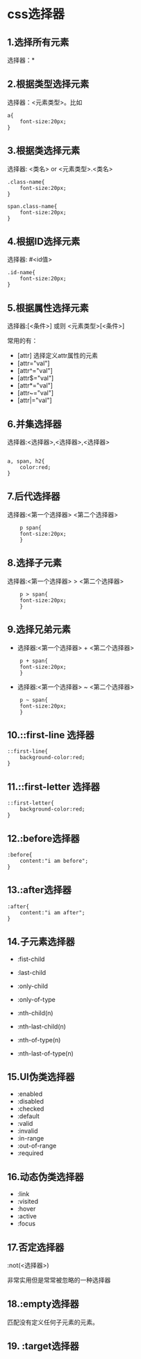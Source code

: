 # css选择器

## 1.选择所有元素
选择器：*

## 2.根据类型选择元素
选择器：<元素类型>。比如

```
a{
	font-size:20px;
}

```
## 3.根据类选择元素
选择器: <类名> or <元素类型>.<类名>

```
.class-name{
	font-size:20px;
}

span.class-name{
	font-size:20px;
}

```

## 4.根据ID选择元素
选择器: #<id值>
```
.id-name{
	font-size:20px;
}

```
## 5.根据属性选择元素
选择器:[<条件>] 或则 <元素类型>[<条件>]

常用的有：
*	[attr]  选择定义attr属性的元素
*	[attr="val"] 
*	[attr^="val"] 
*	[attr$="val"] 
*	[attr*="val"] 
*	[attr~="val"] 
*	[attr|="val"] 	

## 6.并集选择器
选择器:<选择器>,<选择器>,<选择器>

```

a, span, h2{
	color:red;
}

```

## 7.后代选择器
选择器:<第一个选择器> <第二个选择器>

```
	p span{
	font-size:20px;
	}

```

## 8.选择子元素
选择器:<第一个选择器> > <第二个选择器>

```
	p > span{
	font-size:20px;
	}

```

## 9.选择兄弟元素
*	选择器:<第一个选择器> + <第二个选择器>

```
	p + span{
	font-size:20px;
	}

```

*	选择器:<第一个选择器> ~ <第二个选择器>

```
	p ~ span{
	font-size:20px;
	}

```

## 10.::first-line 选择器

```
::first-line{
	background-color:red;
}

```

## 11.::first-letter 选择器

```
::first-letter{
	background-color:red;
}

```

## 12.:before选择器

```
:before{
	content:"i am before";
}

```

## 13.:after选择器

```
:after{
	content:"i am after";
}

```

## 14.子元素选择器
*	:fist-child
*	:last-child
*	:only-child
*	:only-of-type

*   :nth-child(n)
*   :nth-last-child(n)
*   :nth-of-type(n)
*   :nth-last-of-type(n)

## 15.UI伪类选择器
*	:enabled
*	:disabled
*	:checked
*	:default
*	:valid
*	:invalid
*	:in-range
*	:out-of-range
*	:required

## 16.动态伪类选择器
*	:link
*	:visited
*	:hover
*	:active
*	:focus

## 17.否定选择器
:not(<选择器>)  

非常实用但是常常被忽略的一种选择器


## 18.:empty选择器
匹配没有定义任何子元素的元素。

## 19. :target选择器



